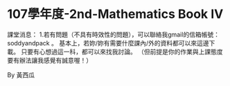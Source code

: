 # 107學年度-2nd-Mathematics Book IV
課堂消息：
1.若有問題（不具有時效性的問題），可以聯絡我gmail的信箱帳號：soddyandpack   。
基本上，若妳/妳有需要什麼課內/外的資料都可以來這邊下載。
只要有心想過這一科，都可以來找我討論。
（但前提是你的作業與上課態度要有辦法讓我感覺有誠意喔！）

By 黃西瓜
